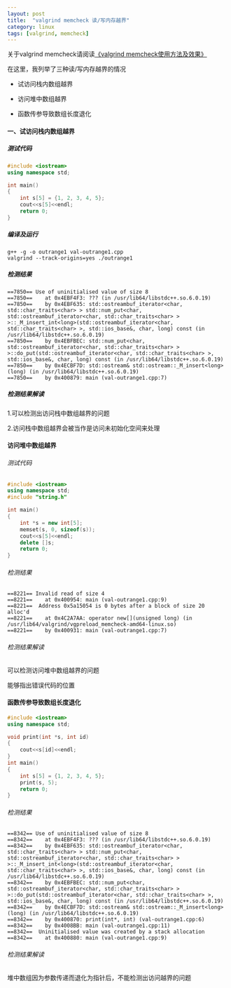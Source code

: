 ```yaml
---
layout: post
title:  "valgrind memcheck 读/写内存越界"
category: linux
tags: [valgrind, memcheck]
---
```


关于valgrind memcheck请阅读[《valgrind memcheck使用方法及效果》](/linux/2016-02/valgrind-memcheck.html)

在这里，我列举了三种读/写内存越界的情况

- 试访问栈内数组越界

- 访问堆中数组越界

- 函数传参导致数组长度退化

<!-- more -->

#### 一、试访问栈内数组越界

##### 测试代码

```c++
#include <iostream>
using namespace std;

int main()
{
    int s[5] = {1, 2, 3, 4, 5};
    cout<<s[5]<<endl;
    return 0;
}
```

##### 编译及运行

```
g++ -g -o outrange1 val-outrange1.cpp
valgrind --track-origins=yes ./outrange1
```

##### 检测结果

```
==7850== Use of uninitialised value of size 8
==7850==    at 0x4EBF4F3: ??? (in /usr/lib64/libstdc++.so.6.0.19)
==7850==    by 0x4EBF635: std::ostreambuf_iterator<char, std::char_traits<char> > std::num_put<char, std::ostreambuf_iterator<char, std::char_traits<char> > >::_M_insert_int<long>(std::ostreambuf_iterator<char, std::char_traits<char> >, std::ios_base&, char, long) const (in /usr/lib64/libstdc++.so.6.0.19)
==7850==    by 0x4EBFBEC: std::num_put<char, std::ostreambuf_iterator<char, std::char_traits<char> > >::do_put(std::ostreambuf_iterator<char, std::char_traits<char> >, std::ios_base&, char, long) const (in /usr/lib64/libstdc++.so.6.0.19)
==7850==    by 0x4ECBF7D: std::ostream& std::ostream::_M_insert<long>(long) (in /usr/lib64/libstdc++.so.6.0.19)
==7850==    by 0x400879: main (val-outrange1.cpp:7)
```

##### 检测结果解读

1.可以检测出访问栈中数组越界的问题

2.访问栈中数组越界会被当作是访问未初始化空间来处理

#### 访问堆中数组越界

###### 测试代码

```c++
#include <iostream>
using namespace std;
#include "string.h"

int main()
{
    int *s = new int[5];
    memset(s, 0, sizeof(s));
    cout<<s[5]<<endl;
    delete []s;
    return 0;
}
```

###### 检测结果

```
==8221== Invalid read of size 4
==8221==    at 0x400954: main (val-outrange1.cpp:9)
==8221==  Address 0x5a15054 is 0 bytes after a block of size 20 alloc'd
==8221==    at 0x4C2A7AA: operator new[](unsigned long) (in /usr/lib64/valgrind/vgpreload_memcheck-amd64-linux.so)
==8221==    by 0x400931: main (val-outrange1.cpp:7)
```

###### 检测结果解读

可以检测访问堆中数组越界的问题

能够指出错误代码的位置

#### 函数传参导致数组长度退化

```c++
#include <iostream>
using namespace std;

void print(int *s, int id)
{
    cout<<s[id]<<endl;
}
int main()
{
    int s[5] = {1, 2, 3, 4, 5};
    print(s, 5);
    return 0;
}
```

###### 检测结果

```
==8342== Use of uninitialised value of size 8
==8342==    at 0x4EBF4F3: ??? (in /usr/lib64/libstdc++.so.6.0.19)
==8342==    by 0x4EBF635: std::ostreambuf_iterator<char, std::char_traits<char> > std::num_put<char, std::ostreambuf_iterator<char, std::char_traits<char> > >::_M_insert_int<long>(std::ostreambuf_iterator<char, std::char_traits<char> >, std::ios_base&, char, long) const (in /usr/lib64/libstdc++.so.6.0.19)
==8342==    by 0x4EBFBEC: std::num_put<char, std::ostreambuf_iterator<char, std::char_traits<char> > >::do_put(std::ostreambuf_iterator<char, std::char_traits<char> >, std::ios_base&, char, long) const (in /usr/lib64/libstdc++.so.6.0.19)
==8342==    by 0x4ECBF7D: std::ostream& std::ostream::_M_insert<long>(long) (in /usr/lib64/libstdc++.so.6.0.19)
==8342==    by 0x400870: print(int*, int) (val-outrange1.cpp:6)
==8342==    by 0x4008BB: main (val-outrange1.cpp:11)
==8342==  Uninitialised value was created by a stack allocation
==8342==    at 0x400880: main (val-outrange1.cpp:9)
```

###### 检测结果解读

堆中数组因为参数传递而退化为指针后，不能检测出访问越界的问题
